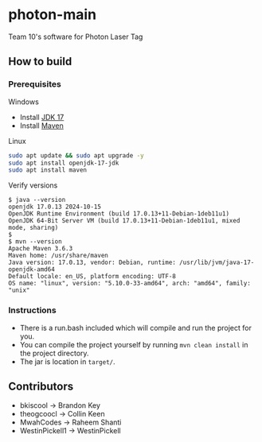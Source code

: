 # photon-main
Team 10's software for Photon Laser Tag

## How to build
### Prerequisites
Windows
- Install [JDK 17](https://www.oracle.com/java/technologies/downloads/#java17-windows)
- Install [Maven](https://maven.apache.org/install.html)

Linux
```bash
sudo apt update && sudo apt upgrade -y
sudo apt install openjdk-17-jdk
sudo apt install maven
```

Verify versions
```
$ java --version
openjdk 17.0.13 2024-10-15
OpenJDK Runtime Environment (build 17.0.13+11-Debian-1deb11u1)
OpenJDK 64-Bit Server VM (build 17.0.13+11-Debian-1deb11u1, mixed mode, sharing)
$ 
$ mvn --version
Apache Maven 3.6.3
Maven home: /usr/share/maven
Java version: 17.0.13, vendor: Debian, runtime: /usr/lib/jvm/java-17-openjdk-amd64
Default locale: en_US, platform encoding: UTF-8
OS name: "linux", version: "5.10.0-33-amd64", arch: "amd64", family: "unix"
```

### Instructions
- There is a run.bash included which will compile and run the project for you.
- You can compile the project yourself by running `mvn clean install` in the project directory.
- The jar is location in `target/`.

## Contributors
* bkiscool -> Brandon Key
* theogcoocl -> Collin Keen
* MwahCodes -> Raheem Shanti
* WestinPickell1 -> WestinPickell
